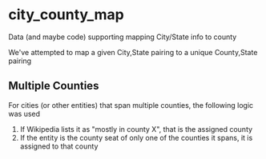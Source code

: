 # city_county_map
Data (and maybe code) supporting mapping City/State info to county

We've attempted to map a given City,State pairing to a unique County,State pairing

## Multiple Counties
For cities (or other entities) that span multiple counties, the following logic was used
1. If Wikipedia lists it as "mostly in county X", that is the assigned county
2. If the entity is the county seat of only one of the counties it spans, it is assigned to that county
